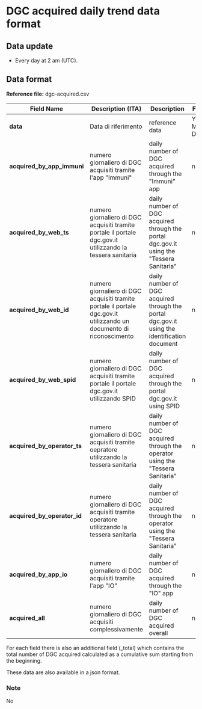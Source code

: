 # DGC acquired daily trend data format

## Data update
- Every day at 2 am (UTC). 

## Data format

**Reference file:** dgc-acquired.csv<br>

| Field Name                  | Description (ITA)                       | Description                            | Format                       | Example             |
|-----------------------------|-----------------------------------|----------------------------------------|-------------------------------|---------------------|
| **data**                    | Data di riferimento            | reference data                   | YYYY-MM-DD | 2021-06-17 |
| **acquired_by_app_immuni**  | numero giornaliero di DGC acquisiti tramite l'app "Immuni" | daily number of DGC acquired through the "Immuni" app      |  number     |         3         |
| **acquired_by_web_ts**      | numero giornaliero di DGC acquisiti tramite portale il portale dgc.gov.it utilizzando la tessera sanitaria | daily number of DGC acquired through the portal dgc.gov.it using the "Tessera Sanitaria" |  number                        | 3                  |
| **acquired_by_web_id**      | numero giornaliero di DGC acquisiti tramite portale il portale dgc.gov.it utilizzando un documento di riconoscimento| daily number of DGC acquired through the portal dgc.gov.it using the identification document | number             | 3             |
| **acquired_by_web_spid**    | numero giornaliero di DGC acquisiti tramite portale il portale dgc.gov.it utilizzando SPID | daily number of DGC acquired through the portal dgc.gov.it using SPID | number                         | 3          |
| **acquired_by_operator_ts** | numero giornaliero di DGC acquisiti tramite oepratore utilizzando la tessera sanitaria | daily number of DGC acquired through the operator using the "Tessera Sanitaria" | number                         | 3          |
| **acquired_by_operator_id** | numero giornaliero di DGC acquisiti tramite operatore utilizzando la tessera sanitaria | daily number of DGC acquired through the operator using the "Tessera Sanitaria" | number                         | 3          |
| **acquired_by_app_io**      | numero giornaliero di DGC acquisiti tramite l'app "IO" | daily number of DGC acquired through the "IO" app | number                         | 3          |
| **acquired_all**            | numero giornaliero di DGC acquisiti complessivamente | daily number of DGC acquired overall | number                         | 3          |

For each field there is also an additional field (_total) which contains the total number of DGC acquired calculated as a cumulative sum starting from the beginning.

These data are also available in a json format.

### Note
No